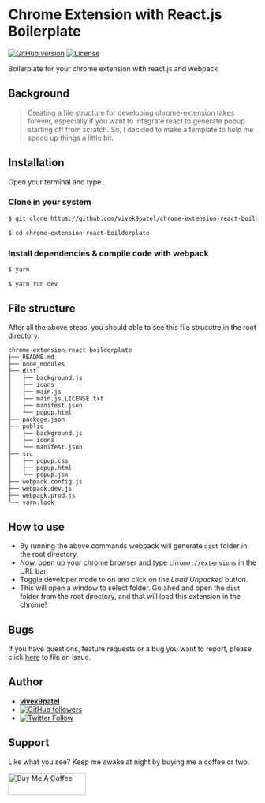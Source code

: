 # Chrome Extension with React.js Boilerplate

[![GitHub version](https://img.shields.io/badge/version-v1.0.0-blue.svg)](https://github.com/yilber/readme-boilerplate)
[![License](https://img.shields.io/github/license/yilber/readme-boilerplate.svg)](https://github.com/Yilber/readme-boilerplate/blob/master/LICENSE)

Boilerplate for your chrome extension with react.js and webpack

## Background

> Creating a file structure for developing chrome-extension takes forever, especially if you want to integrate react to generate popup starting off from scratch. So, I decided to make a template to help me speed up things a little bit.

## Installation

Open your terminal and type...

### Clone in your system

```sh
$ git clone https://github.com/vivek9patel/chrome-extension-react-boilderplate.git
```

```sh
$ cd chrome-extension-react-boilderplate
```

### Install dependencies & compile code with webpack

```sh
$ yarn
```

```sh
$ yarn run dev
```

## File structure

After all the above steps, you should able to see this file strucutre in the root directory:

```text
chrome-extension-react-boilderplate
├── README.md
├── node_modules
├── dist
│   ├── background.js
│   ├── icons
│   ├── main.js
│   ├── main.js.LICENSE.txt
│   ├── manifest.json
│   └── popup.html
├── package.json
├── public
│   ├── background.js
│   ├── icons
│   └── manifest.json
├── src
│   ├── popup.css
│   ├── popup.html
│   └── popup.jsx
├── webpack.config.js
├── webpack.dev.js
├── webpack.prod.js
└── yarn.lock
```

## How to use

- By running the above commands webpack will generate `dist` folder in the root directory.
- Now, open up your chrome browser and type `chrome://extensions` in the URL bar.
- Toggle developer mode to on and click on the _Load Unpacked_ button.
- This will open a window to select folder. Go ahed and open the `dist` folder from the root directory, and that will load this extension in the chrome!

## Bugs

If you have questions, feature requests or a bug you want to report, please click [here](https://github.com/vivek9patel/chrome-extension-react-boilderplate/issues) to file an issue.

## Author

- [**vivek9patel**](https://www.linkedin.com/in/vivek9patel/)
- [![GitHub followers](https://img.shields.io/github/followers/vivek9patel.svg?style=social)](https://github.com/vivek9patel)
- [![Twitter Follow](https://img.shields.io/twitter/follow/vivek9patel.svg?style=social)](https://twitter.com/vivek9patel)

## Support

Like what you see? Keep me awake at night by buying me a coffee or two.

<a href="https://www.buymeacoffee.com/vivek9patel" target="_blank"><img src="https://cdn.buymeacoffee.com/buttons/v2/default-yellow.png" alt="Buy Me A Coffee" style="height: 45px !important;width: 157px !important;" ></a>
